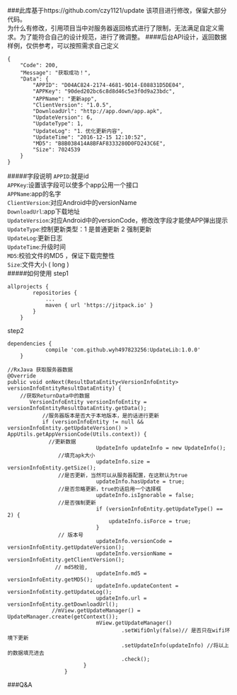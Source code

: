 ###此库基于https://github.com/czy1121/update  该项目进行修改，保留大部分代码。  
为什么有修改，引用项目当中对服务器返回格式进行了限制，无法满足自定义需求。为了能符合自己的设计规范，进行了微调整。 
####后台API设计，返回数据样例，仅供参考，可以按照需求自己定义
```
{
    "Code": 200,
    "Message": "获取成功！",
    "Data": {
        "APPID": "D04AC824-2174-4681-9D14-E08831D5DE04",
        "APPKey": "90ded202bc6c8d8d46c5e3f0d9a23bdc",
        "APPName": "更新app",
        "ClientVersion": "1.0.5",
        "DownloadUrl": "http://app.down/app.apk",
        "UpdateVersion": 6,
        "UpdateType": 1,
        "UpdateLog": "1．优化更新内容",
        "UpdateTime": "2016-12-15 12:10:52",
        "MD5": "B8B038414A8BFAF8333280D0FD243C6E",
        "Size": 7024539
    }
}
``` 
#####字段说明
`APPID`:就是id  
`APPKey`:设置该字段可以使多个app公用一个接口  
`APPName`:app的名字  
`ClientVersion`:对应Android中的versionName  
`DownloadUrl`:app下载地址  
`UpdateVersion`:对应Android中的versionCode，修改改字段才能使APP弹出提示  
`UpdateType`:控制更新类型：1 是普通更新 2 强制更新  
`UpdateLog`:更新日志  
`UpdateTime`:升级时间  
`MD5`:校验文件的MD5 ，保证下载完整性  
`Size`:文件大小 ( long )  
#####如何使用
step1
```
allprojects {
		repositories {
			...
			maven { url 'https://jitpack.io' }
		}
	}
```
step2
```
dependencies {
	        compile 'com.github.wyh497823256:UpdateLib:1.0.0'
	}
```

```
//RxJava 获取服务器数据
@Override
public void onNext(ResultDataEntity<VersionInfoEntity> versionInfoEntityResultDataEntity) {
	//获取ReturnData中的数据
       VersionInfoEntity versionInfoEntity = versionInfoEntityResultDataEntity.getData();
       	   //服务器版本是否大于本地版本，是的话进行更新
           if (versionInfoEntity != null && versionInfoEntity.getUpdateVersion() > AppUtils.getAppVersionCode(Utils.context)) {
	   		 //更新数据		
                            UpdateInfo updateInfo = new UpdateInfo();
			    //填充apk大小
                            updateInfo.size = versionInfoEntity.getSize();
			    //是否更新，当然可以从服务器配置，在这默认为true
                            updateInfo.hasUpdate = true;
			    //是否忽略更新，true的话启用一个选择框
                            updateInfo.isIgnorable = false;
			    //是否强制更新
                            if (versionInfoEntity.getUpdateType() == 2) {
                                updateInfo.isForce = true;
                            }
			    // 版本号
                            updateInfo.versionCode = versionInfoEntity.getUpdateVersion();
                            updateInfo.versionName = versionInfoEntity.getClientVersion();
			   // md5校验,
                            updateInfo.md5 = versionInfoEntity.getMD5();
                            updateInfo.updateContent = versionInfoEntity.getUpdateLog();
                            updateInfo.url = versionInfoEntity.getDownloadUrl();
			  //mView.getUpdateManager() = UpdateManager.create(getContext());
                            mView.getUpdateManager()
                                    .setWifiOnly(false)// 是否只在wifi环境下更新
                                    .setUpdateInfo(updateInfo) //将以上的数据填充进去
                                    .check();
                        }
                  }
```
###Q&A

